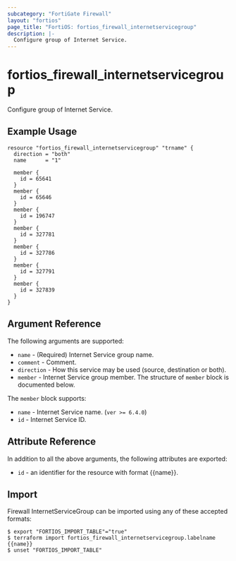 ```yaml
---
subcategory: "FortiGate Firewall"
layout: "fortios"
page_title: "FortiOS: fortios_firewall_internetservicegroup"
description: |-
  Configure group of Internet Service.
---
```


# fortios_firewall_internetservicegroup
Configure group of Internet Service.

## Example Usage

```hcl
resource "fortios_firewall_internetservicegroup" "trname" {
  direction = "both"
  name      = "1"

  member {
    id = 65641
  }
  member {
    id = 65646
  }
  member {
    id = 196747
  }
  member {
    id = 327781
  }
  member {
    id = 327786
  }
  member {
    id = 327791
  }
  member {
    id = 327839
  }
}
```

## Argument Reference

The following arguments are supported:

* `name` - (Required) Internet Service group name.
* `comment` - Comment.
* `direction` - How this service may be used (source, destination or both).
* `member` - Internet Service group member. The structure of `member` block is documented below.

The `member` block supports:

* `name` - Internet Service name. (`ver >= 6.4.0`)
* `id` - Internet Service ID.


## Attribute Reference

In addition to all the above arguments, the following attributes are exported:
* `id` - an identifier for the resource with format {{name}}.

## Import

Firewall InternetServiceGroup can be imported using any of these accepted formats:
```
$ export "FORTIOS_IMPORT_TABLE"="true"
$ terraform import fortios_firewall_internetservicegroup.labelname {{name}}
$ unset "FORTIOS_IMPORT_TABLE"
```
